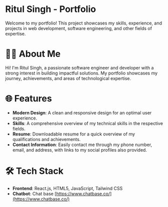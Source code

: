 # Ritul Singh - Portfolio
Welcome to my portfolio! This project showcases my skills, experience, and projects in web development, software engineering, and other fields of expertise.

#  🧑‍💻 About Me
Hi! I'm Ritul Singh, a passionate software engineer and developer with a strong interest in building impactful solutions. My portfolio showcases my journey, achievements, and areas of technological expertise.

# 🌐 Features
- **Modern Design**: A clean and responsive design for an optimal user experience.
- **Skills**:  A comprehensive overview of my technical skills in the respective fields.
- **Resume**: Downloadable resume for a quick overview of my qualifications and achievements.
- **Contact Information**: Easily contact me through my phone number, email, and address, with links to my social profiles also provided.

# 🛠️ Tech Stack
- **Frontend**: React.js, HTML5, JavaScript, Tailwind CSS
- **Chatbot**: Chat base [https://www.chatbase.co/](https://www.chatbase.co/)